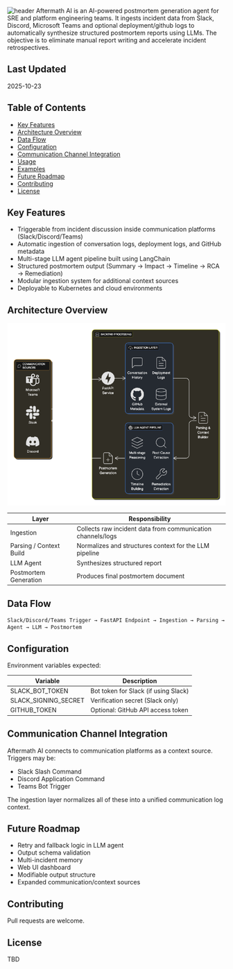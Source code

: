 ![header](https://capsule-render.vercel.app/api?type=waving\&height=300\&color=282c34\&text=Aftermath%20AI\&textBg=false\&fontColor=FFFFFF\&fontSize=0)
Aftermath AI is an AI-powered postmortem generation agent for SRE and platform engineering teams. It ingests incident data from Slack, Discord, Microsoft Teams and optional deployment/github logs to automatically synthesize structured postmortem reports using LLMs. The objective is to eliminate manual report writing and accelerate incident retrospectives.

## Last Updated

2025-10-23

## Table of Contents

* [Key Features](#key-features)
* [Architecture Overview](#architecture-overview)
* [Data Flow](#data-flow)
* [Configuration](#configuration)
* [Communication Channel Integration](#communication-channel-integration)
* [Usage](#usage)
* [Examples](#examples)
* [Future Roadmap](#future-roadmap)
* [Contributing](#contributing)
* [License](#license)

## Key Features

* Triggerable from incident discussion inside communication platforms (Slack/Discord/Teams)
* Automatic ingestion of conversation logs, deployment logs, and GitHub metadata
* Multi-stage LLM agent pipeline built using LangChain
* Structured postmortem output (Summary → Impact → Timeline → RCA → Remediation)
* Modular ingestion system for additional context sources
* Deployable to Kubernetes and cloud environments

## Architecture Overview

![Architecture Diagram](architecture-diagram.png)

| Layer                   | Responsibility                                              |
| ----------------------- | ----------------------------------------------------------- |
| Ingestion               | Collects raw incident data from communication channels/logs |
| Parsing / Context Build | Normalizes and structures context for the LLM pipeline      |
| LLM Agent               | Synthesizes structured report                               |
| Postmortem Generation   | Produces final postmortem document                          |

## Data Flow

```
Slack/Discord/Teams Trigger → FastAPI Endpoint → Ingestion → Parsing → Agent → LLM → Postmortem
```

## Configuration

Environment variables expected:

| Variable             | Description                          |
| -------------------- | ------------------------------------ |
| SLACK_BOT_TOKEN      | Bot token for Slack (if using Slack) |
| SLACK_SIGNING_SECRET | Verification secret (Slack only)     |
| GITHUB_TOKEN         | Optional: GitHub API access token    |

## Communication Channel Integration

Aftermath AI connects to communication platforms as a context source. Triggers may be:

* Slack Slash Command
* Discord Application Command
* Teams Bot Trigger

The ingestion layer normalizes all of these into a unified communication log context.


## Future Roadmap

* Retry and fallback logic in LLM agent
* Output schema validation
* Multi-incident memory
* Web UI dashboard
* Modifiable output structure
* Expanded communication/context sources

## Contributing

Pull requests are welcome.

## License

TBD
